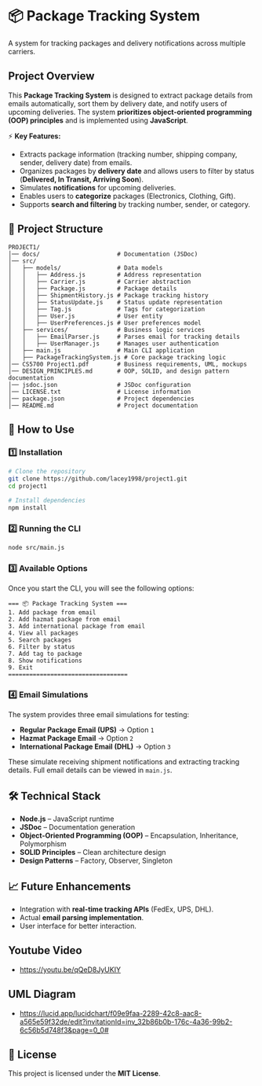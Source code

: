 # 📦 Package Tracking System

A system for tracking packages and delivery notifications across multiple carriers.

## Project Overview
This **Package Tracking System** is designed to extract package details from emails automatically, sort them by delivery date, and notify users of upcoming deliveries. The system **prioritizes object-oriented programming (OOP) principles** and is implemented using **JavaScript**.

⚡ **Key Features:**
- Extracts package information (tracking number, shipping company, sender, delivery date) from emails.
- Organizes packages by **delivery date** and allows users to filter by status (**Delivered, In Transit, Arriving Soon**).
- Simulates **notifications** for upcoming deliveries.
- Enables users to **categorize** packages (Electronics, Clothing, Gift).
- Supports **search and filtering** by tracking number, sender, or category.

## 📂 Project Structure
```
PROJECT1/
│── docs/                      # Documentation (JSDoc)
│── src/
│   ├── models/                # Data models
│   │   ├── Address.js         # Address representation
│   │   ├── Carrier.js         # Carrier abstraction
│   │   ├── Package.js         # Package details
│   │   ├── ShipmentHistory.js # Package tracking history
│   │   ├── StatusUpdate.js    # Status update representation
│   │   ├── Tag.js             # Tags for categorization
│   │   ├── User.js            # User entity
│   │   ├── UserPreferences.js # User preferences model
│   ├── services/              # Business logic services
│   │   ├── EmailParser.js     # Parses email for tracking details
│   │   ├── UserManager.js     # Manages user authentication
│   ├── main.js                # Main CLI application
│   ├── PackageTrackingSystem.js # Core package tracking logic
│── CS5700 Project1.pdf        # Business requirements, UML, mockups
│── DESIGN_PRINCIPLES.md       # OOP, SOLID, and design pattern documentation
│── jsdoc.json                 # JSDoc configuration
│── LICENSE.txt                # License information
│── package.json               # Project dependencies
│── README.md                  # Project documentation
```

## 📖 How to Use
### **1️⃣ Installation**
```sh
# Clone the repository
git clone https://github.com/lacey1998/project1.git
cd project1

# Install dependencies
npm install
```

### **2️⃣ Running the CLI**
```sh
node src/main.js
```

### **3️⃣ Available Options**
Once you start the CLI, you will see the following options:
```
=== 📦 Package Tracking System ===
1. Add package from email
2. Add hazmat package from email
3. Add international package from email
4. View all packages
5. Search packages
6. Filter by status
7. Add tag to package
8. Show notifications
9. Exit
==================================
```

### **4️⃣ Email Simulations**
The system provides three email simulations for testing:
- **Regular Package Email (UPS)** → Option `1`
- **Hazmat Package Email** → Option `2`
- **International Package Email (DHL)** → Option `3`

These simulate receiving shipment notifications and extracting tracking details. Full email details can be viewed in `main.js`.

## 🛠️ Technical Stack
- **Node.js** – JavaScript runtime
- **JSDoc** – Documentation generation
- **Object-Oriented Programming (OOP)** – Encapsulation, Inheritance, Polymorphism
- **SOLID Principles** – Clean architecture design
- **Design Patterns** – Factory, Observer, Singleton

## 📈 Future Enhancements
- Integration with **real-time tracking APIs** (FedEx, UPS, DHL).
- Actual **email parsing implementation**.
- User interface for better interaction.

## Youtube Video
- https://youtu.be/qQeD8JyUKIY

## UML Diagram
- https://lucid.app/lucidchart/f09e9faa-2289-42c8-aac8-a565e59f32de/edit?invitationId=inv_32b86b0b-176c-4a36-99b2-6c56b5d748f3&page=0_0# 

## 📜 License
This project is licensed under the **MIT License**.


